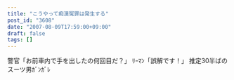 ```yaml
---
title: "こうやって痴漢冤罪は発生する"
post_id: "3608"
date: "2007-08-09T17:59:00+09:00"
draft: false
tags: []
---
```



警官「お前車内で手を出したの何回目だ？」 ﾘｰﾏﾝ「誤解です！」 推定30半ばのスーツ男ｶﾞﾝｶﾞﾚ
